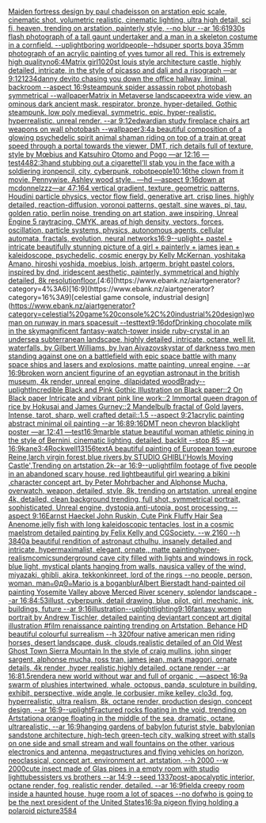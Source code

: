 [Maiden fortress design by paul chadeisson on arstation epic scale, cinematic shot, volumetric realistic, cinematic lighting, ultra high detail, sci fi, heaven, trending on arstation, painterly style, --no blur --ar 16:6](https://www.ebank.nz/aiartgenerator?category=Maiden%20fortress%20design%20by%20paul%20chadeisson%20on%20arstation%20epic%20scale%2C%20cinematic%20shot%2C%20volumetric%20realistic%2C%20cinematic%20lighting%2C%20ultra%20high%20detail%2C%20sci%20fi%2C%20heaven%2C%20trending%20on%20arstation%2C%20painterly%20style%2C%20--no%20blur%20--ar%2016%3A6)[](https://www.ebank.nz/aiartgenerator?category=)[1930s flash photograph of a tall gaunt undertaker and a man in a skeleton costume in a cornfield. --uplight](https://www.ebank.nz/aiartgenerator?category=1930s%20flash%20photograph%20of%20a%20tall%20gaunt%20undertaker%20and%20a%20man%20in%20a%20skeleton%20costume%20in%20a%20cornfield.%20--uplight)[boring world](https://www.ebank.nz/aiartgenerator?category=boring%20world)[people](https://www.ebank.nz/aiartgenerator?category=people)[](https://www.ebank.nz/aiartgenerator?category=)[--hd](https://www.ebank.nz/aiartgenerator?category=--hd)[super sports boy](https://www.ebank.nz/aiartgenerator?category=super%20sports%20boy)[a 35mm photograph of an acrylic painting of yves tumor all red. This is extremely high quality](https://www.ebank.nz/aiartgenerator?category=a%2035mm%20photograph%20of%20an%20acrylic%20painting%20of%20yves%20tumor%20all%20red.%20This%20is%20extremely%20high%20quality)[no](https://www.ebank.nz/aiartgenerator?category=no)[6:4](https://www.ebank.nz/aiartgenerator?category=6%3A4)[Matrix girl](https://www.ebank.nz/aiartgenerator?category=Matrix%20girl)[1020](https://www.ebank.nz/aiartgenerator?category=1020)[st louis style architecture castle, highly detailed, intricate, in the style of picasso and dali and a risograph —ar 9:12](https://www.ebank.nz/aiartgenerator?category=st%20louis%20style%20architecture%20castle%2C%20highly%20detailed%2C%20intricate%2C%20in%20the%20style%20of%20picasso%20and%20dali%20and%20a%20risograph%20%E2%80%94ar%209%3A12)[1234](https://www.ebank.nz/aiartgenerator?category=1234)[danny devito chasing you down the office hallway, liminal, backroom --aspect 16:9](https://www.ebank.nz/aiartgenerator?category=danny%20devito%20chasing%20you%20down%20the%20office%20hallway%2C%20liminal%2C%20backroom%20--aspect%2016%3A9)[steampunk spider assassin robot photobash symmetrical --wallpaper](https://www.ebank.nz/aiartgenerator?category=steampunk%20spider%20assassin%20robot%20photobash%20symmetrical%20--wallpaper)[Matrix in Metaverse landscape](https://www.ebank.nz/aiartgenerator?category=Matrix%20in%20Metaverse%20landscape)[extra wide view. an ominous dark ancient mask. respirator. bronze. hyper-detailed. Gothic steampunk. low poly medieval. symmetric. epic. hyper-realistic. hyperrealistic. unreal render. --ar 9:12](https://www.ebank.nz/aiartgenerator?category=extra%20wide%20view.%20an%20ominous%20dark%20ancient%20mask.%20respirator.%20bronze.%20hyper-detailed.%20Gothic%20steampunk.%20low%20poly%20medieval.%20symmetric.%20epic.%20hyper-realistic.%20hyperrealistic.%20unreal%20render.%20--ar%209%3A12)[edwardian study fireplace chairs art weapons on wall photobash --wallpaper](https://www.ebank.nz/aiartgenerator?category=edwardian%20study%20fireplace%20chairs%20art%20weapons%20on%20wall%20photobash%20--wallpaper)[3:4](https://www.ebank.nz/aiartgenerator?category=3%3A4)[a beautiful composition of a glowing psychedelic spirit animal shaman riding on top of a train at great speed through a portal towards the viewer, DMT,  rich details full of texture, style by Mœbius and Katsuhiro Otomo and Pogo —ar 12:16 —test](https://www.ebank.nz/aiartgenerator?category=a%20beautiful%20composition%20of%20a%20glowing%20psychedelic%20spirit%20animal%20shaman%20riding%20on%20top%20of%20a%20train%20at%20great%20speed%20through%20a%20portal%20towards%20the%20viewer%2C%20DMT%2C%20%20rich%20details%20full%20of%20texture%2C%20style%20by%20M%C5%93bius%20and%20Katsuhiro%20Otomo%20and%20Pogo%20%E2%80%94ar%2012%3A16%20%E2%80%94test)[448](https://www.ebank.nz/aiartgenerator?category=448)[2:3](https://www.ebank.nz/aiartgenerator?category=2%3A3)[hand stubbing out a cigarette](https://www.ebank.nz/aiartgenerator?category=hand%20stubbing%20out%20a%20cigarette)[I’ll stab you in the face with a soldiering iron](https://www.ebank.nz/aiartgenerator?category=I%E2%80%99ll%20stab%20you%20in%20the%20face%20with%20a%20soldiering%20iron)[pencil, city, cyberpunk, robot](https://www.ebank.nz/aiartgenerator?category=pencil%2C%20city%2C%20cyberpunk%2C%20robot)[people](https://www.ebank.nz/aiartgenerator?category=people)[10:16](https://www.ebank.nz/aiartgenerator?category=10%3A16)[the clown from it movie. Pennywise. Ashley wood style.. —hd —aspect 9:16](https://www.ebank.nz/aiartgenerator?category=the%20clown%20from%20it%20movie.%20Pennywise.%20Ashley%20wood%20style..%20%E2%80%94hd%20%E2%80%94aspect%209%3A16)[down at mcdonnelzzz](https://www.ebank.nz/aiartgenerator?category=down%20at%20mcdonnelzzz)[—ar 47:164 vertical gradient, texture, geometric patterns, Houdini particle physics, vector flow field, generative art, crisp lines, highly detailed, reaction-diffusion, voronoi patterns, gestalt, sine waves, pi, tau, golden ratio, perlin noise, trending on art station, awe inspiring, Unreal Engine 5 raytracing, CMYK, areas of high density, vectors, forces, oscillation, particle systems, physics, autonomous agents, cellular automata, fractals, evolution, neural networks](https://www.ebank.nz/aiartgenerator?category=%E2%80%94ar%2047%3A164%20vertical%20gradient%2C%20texture%2C%20geometric%20patterns%2C%20Houdini%20particle%20physics%2C%20vector%20flow%20field%2C%20generative%20art%2C%20crisp%20lines%2C%20highly%20detailed%2C%20reaction-diffusion%2C%20voronoi%20patterns%2C%20gestalt%2C%20sine%20waves%2C%20pi%2C%20tau%2C%20golden%20ratio%2C%20perlin%20noise%2C%20trending%20on%20art%20station%2C%20awe%20inspiring%2C%20Unreal%20Engine%205%20raytracing%2C%20CMYK%2C%20areas%20of%20high%20density%2C%20vectors%2C%20forces%2C%20oscillation%2C%20particle%20systems%2C%20physics%2C%20autonomous%20agents%2C%20cellular%20automata%2C%20fractals%2C%20evolution%2C%20neural%20networks)[16:9](https://www.ebank.nz/aiartgenerator?category=16%3A9)[--uplight](https://www.ebank.nz/aiartgenerator?category=--uplight)[+ pastel +  intricate beautifully stunning picture of a girl + painterly + james jean + kaleidoscope, psychedelic, cosmic energy by Kelly McKernan, yoshitaka Amano, hiroshi yoshida, moebius, loish, artgerm, bright pastel colors, inspired by dnd, iridescent aesthetic, painterly, symmetrical and highly detailed, 8k resolution](https://www.ebank.nz/aiartgenerator?category=%2B%20pastel%20%2B%20%20intricate%20beautifully%20stunning%20picture%20of%20a%20girl%20%2B%20painterly%20%2B%20james%20jean%20%2B%20kaleidoscope%2C%20psychedelic%2C%20cosmic%20energy%20by%20Kelly%20McKernan%2C%20yoshitaka%20Amano%2C%20hiroshi%20yoshida%2C%20moebius%2C%20loish%2C%20artgerm%2C%20bright%20pastel%20colors%2C%20inspired%20by%20dnd%2C%20iridescent%20aesthetic%2C%20painterly%2C%20symmetrical%20and%20highly%20detailed%2C%208k%20resolution)[floor.](https://www.ebank.nz/aiartgenerator?category=floor.)[4:6](https://www.ebank.nz/aiartgenerator?category=4%3A6)[16:9](https://www.ebank.nz/aiartgenerator?category=16%3A9)[celestial game console, industrial design](https://www.ebank.nz/aiartgenerator?category=celestial%20game%20console%2C%20industrial%20design)[woman on runway in mars spacesuit  --test](https://www.ebank.nz/aiartgenerator?category=woman%20on%20runway%20in%20mars%20spacesuit%20%20--test)[text](https://www.ebank.nz/aiartgenerator?category=text)[9:16](https://www.ebank.nz/aiartgenerator?category=9%3A16)[dof](https://www.ebank.nz/aiartgenerator?category=dof)[Drinking chocolate milk in the sky](https://www.ebank.nz/aiartgenerator?category=Drinking%20chocolate%20milk%20in%20the%20sky)[magnificent fantasy-watch-tower inside ruby-crystal in an undersea subterranean landscape, highly detailed, intricate, octane, well lit, waterfalls, by Gilbert Williams, by Ivan Aivazovsky](https://www.ebank.nz/aiartgenerator?category=magnificent%20fantasy-watch-tower%20inside%20ruby-crystal%20in%20an%20undersea%20subterranean%20landscape%2C%20highly%20detailed%2C%20intricate%2C%20octane%2C%20well%20lit%2C%20waterfalls%2C%20by%20Gilbert%20Williams%2C%20by%20Ivan%20Aivazovsky)[star of darkness two men standing against one on a battlefield with epic space battle with many space ships and lasers and explosions, matte painting, unreal engine, --ar 16:9](https://www.ebank.nz/aiartgenerator?category=star%20of%20darkness%20two%20men%20standing%20against%20one%20on%20a%20battlefield%20with%20epic%20space%20battle%20with%20many%20space%20ships%20and%20lasers%20and%20explosions%2C%20matte%20painting%2C%20unreal%20engine%2C%20--ar%2016%3A9)[broken worn ancient figurine of an egyptian astronaut in the british museum, 4k render, unreal engine, dilapidated wood](https://www.ebank.nz/aiartgenerator?category=broken%20worn%20ancient%20figurine%20of%20an%20egyptian%20astronaut%20in%20the%20british%20museum%2C%204k%20render%2C%20unreal%20engine%2C%20dilapidated%20wood)[Brady](https://www.ebank.nz/aiartgenerator?category=Brady)[--uplight](https://www.ebank.nz/aiartgenerator?category=--uplight)[Incredible Black and Pink Gothic Illustration on Black paper::2 On Black paper Intricate and vibrant pink line work::2 Immortal queen dragon of rice by Hokusai and James Gurney::2 Mandelbulb fractal of Gold layers, Intense, tarot, sharp, well crafted detail::1.5 --aspect 9:21](https://www.ebank.nz/aiartgenerator?category=Incredible%20Black%20and%20Pink%20Gothic%20Illustration%20on%20Black%20paper%3A%3A2%20On%20Black%20paper%20Intricate%20and%20vibrant%20pink%20line%20work%3A%3A2%20Immortal%20queen%20dragon%20of%20rice%20by%20Hokusai%20and%20James%20Gurney%3A%3A2%20Mandelbulb%20fractal%20of%20Gold%20layers%2C%20Intense%2C%20tarot%2C%20sharp%2C%20well%20crafted%20detail%3A%3A1.5%20--aspect%209%3A21)[acrylic painting abstract minimal oil painting --ar 16:8](https://www.ebank.nz/aiartgenerator?category=acrylic%20painting%20abstract%20minimal%20oil%20painting%20--ar%2016%3A8)[9:16](https://www.ebank.nz/aiartgenerator?category=9%3A16)[DMT neon chevron blacklight poster —ar 12:41 —test](https://www.ebank.nz/aiartgenerator?category=DMT%20neon%20chevron%20blacklight%20poster%20%E2%80%94ar%2012%3A41%20%E2%80%94test)[16:9](https://www.ebank.nz/aiartgenerator?category=16%3A9)[marble statue beautiful woman athletic pining in the style of Bernini, cinematic lighting, detailed, backlit --stop 85 --ar 16:9](https://www.ebank.nz/aiartgenerator?category=marble%20statue%20beautiful%20woman%20athletic%20pining%20in%20the%20style%20of%20Bernini%2C%20cinematic%20lighting%2C%20detailed%2C%20backlit%20--stop%2085%20--ar%2016%3A9)[kane](https://www.ebank.nz/aiartgenerator?category=kane)[3:4](https://www.ebank.nz/aiartgenerator?category=3%3A4)[Rockwell](https://www.ebank.nz/aiartgenerator?category=Rockwell)[13156](https://www.ebank.nz/aiartgenerator?category=13156)[text](https://www.ebank.nz/aiartgenerator?category=text)[A beautiful painting of European town,europe Reine,larch virgin forest,blue rivers,by STUDIO GHIBLI'Howls Moving Castle',Trending on artstation,2k--ar 16:9](https://www.ebank.nz/aiartgenerator?category=A%20beautiful%20painting%20of%20European%20town%2Ceurope%20Reine%2Clarch%20virgin%20forest%2Cblue%20rivers%2Cby%20STUDIO%20GHIBLI%27Howls%20Moving%20Castle%27%2CTrending%20on%20artstation%2C2k--ar%2016%3A9)[--uplight](https://www.ebank.nz/aiartgenerator?category=--uplight)[film footage of five people in an abandoned scary house, red light](https://www.ebank.nz/aiartgenerator?category=film%20footage%20of%20five%20people%20in%20an%20abandoned%20scary%20house%2C%20red%20light)[beautiful girl wearing a bikini ,character concept art, by Peter Mohrbacher and Alphonse Mucha, overwatch, weapon, detailed, style, 8k, trending on artstation, unreal engine 4k, detailed, clean background trending, full shot, symmetrical portrait, sophisticated, Unreal engine, dystopia,anti-utopia, post processing, --aspect 9:16](https://www.ebank.nz/aiartgenerator?category=beautiful%20girl%20wearing%20a%20bikini%20%2Ccharacter%20concept%20art%2C%20by%20Peter%20Mohrbacher%20and%20Alphonse%20Mucha%2C%20overwatch%2C%20weapon%2C%20detailed%2C%20style%2C%208k%2C%20trending%20on%20artstation%2C%20unreal%20engine%204k%2C%20detailed%2C%20clean%20background%20trending%2C%20full%20shot%2C%20symmetrical%20portrait%2C%20sophisticated%2C%20Unreal%20engine%2C%20dystopia%2Canti-utopia%2C%20post%20processing%2C%20--aspect%209%3A16)[Earnst Haeckel John Ruskin, Cute Pink Fluffy Hair Sea Anenome,jelly fish with long kaleidoscopic tentacles, lost in a cosmic maelstrom detailed painting by Felix Kelly and CGSociety. --w 2160 --h 3840](https://www.ebank.nz/aiartgenerator?category=Earnst%20Haeckel%20John%20Ruskin%2C%20Cute%20Pink%20Fluffy%20Hair%20Sea%20Anenome%2Cjelly%20fish%20with%20long%20kaleidoscopic%20tentacles%2C%20lost%20in%20a%20cosmic%20maelstrom%20detailed%20painting%20by%20Felix%20Kelly%20and%20CGSociety.%20--w%202160%20--h%203840)[a beautiful rendition of astronaut cthulhu, insanely detailed and intricate, hypermaximalist, elegant, ornate,, matte painting](https://www.ebank.nz/aiartgenerator?category=a%20beautiful%20rendition%20of%20astronaut%20cthulhu%2C%20insanely%20detailed%20and%20intricate%2C%20hypermaximalist%2C%20elegant%2C%20ornate%2C%2C%20matte%20painting)[hyper-realism](https://www.ebank.nz/aiartgenerator?category=hyper-realism)[comics](https://www.ebank.nz/aiartgenerator?category=comics)[underground cave city filled with lights and windows in rock, blue light, mystical plants hanging from walls, nausica valley of the wind, miyazaki, ghibli, akira, tekkonkinreet, lord of the rings --no people, person, woman, man](https://www.ebank.nz/aiartgenerator?category=underground%20cave%20city%20filled%20with%20lights%20and%20windows%20in%20rock%2C%20blue%20light%2C%20mystical%20plants%20hanging%20from%20walls%2C%20nausica%20valley%20of%20the%20wind%2C%20miyazaki%2C%20ghibli%2C%20akira%2C%20tekkonkinreet%2C%20lord%20of%20the%20rings%20--no%20people%2C%20person%2C%20woman%2C%20man)[๑ΘдΘ๑](https://www.ebank.nz/aiartgenerator?category=%E0%B9%91%CE%98%D0%B4%CE%98%E0%B9%91)[Mario is a bogan](https://www.ebank.nz/aiartgenerator?category=Mario%20is%20a%20bogan)[blur](https://www.ebank.nz/aiartgenerator?category=blur)[Albert Bierstadt hand-painted oil painting Yosemite Valley above Merced River scenery, splendor landscape --ar 16:8](https://www.ebank.nz/aiartgenerator?category=Albert%20Bierstadt%20hand-painted%20oil%20painting%20Yosemite%20Valley%20above%20Merced%20River%20scenery%2C%20splendor%20landscape%20--ar%2016%3A8)[4:5](https://www.ebank.nz/aiartgenerator?category=4%3A5)[3](https://www.ebank.nz/aiartgenerator?category=3)[illust, cyberpunk, detail drawing, blue, pilot, girl, mechanic, ink, buildings, future --ar 9:16](https://www.ebank.nz/aiartgenerator?category=illust%2C%20cyberpunk%2C%20detail%20drawing%2C%20blue%2C%20pilot%2C%20girl%2C%20mechanic%2C%20ink%2C%20buildings%2C%20future%20--ar%209%3A16)[illustration](https://www.ebank.nz/aiartgenerator?category=illustration)[--uplight](https://www.ebank.nz/aiartgenerator?category=--uplight)[lighting](https://www.ebank.nz/aiartgenerator?category=lighting)[9:16](https://www.ebank.nz/aiartgenerator?category=9%3A16)[fantasy women portrait by Andrew Tischler, detailed painting deviantart concept art digital illustration #film renaissance painting trending on Artstation, Behance HD beautiful colourful surrealism --h 320](https://www.ebank.nz/aiartgenerator?category=fantasy%20women%20portrait%20by%20Andrew%20Tischler%2C%20detailed%20painting%20deviantart%20concept%20art%20digital%20illustration%20%23film%20renaissance%20painting%20trending%20on%20Artstation%2C%20Behance%20HD%20beautiful%20colourful%20surrealism%20--h%20320)[four native american men riding horses, desert landscape, dusk, clouds,realistic detailed of an Old West Ghost Town Sierra Mountain   In the style of craig mullins, john singer sargent, alphonse mucha, ross tran, james jean, mark maggori, ornate details, 4k render ,hyper realistic,highly detailed, octane render --ar 16:8](https://www.ebank.nz/aiartgenerator?category=four%20native%20american%20men%20riding%20horses%2C%20desert%20landscape%2C%20dusk%2C%20clouds%2Crealistic%20detailed%20of%20an%20Old%20West%20Ghost%20Town%20Sierra%20Mountain%20%20%20In%20the%20style%20of%20craig%20mullins%2C%20john%20singer%20sargent%2C%20alphonse%20mucha%2C%20ross%20tran%2C%20james%20jean%2C%20mark%20maggori%2C%20ornate%20details%2C%204k%20render%20%2Chyper%20realistic%2Chighly%20detailed%2C%20octane%20render%20--ar%2016%3A8)[1.5](https://www.ebank.nz/aiartgenerator?category=1.5)[render](https://www.ebank.nz/aiartgenerator?category=render)[a new world without war and full of organic , —aspect 16:9](https://www.ebank.nz/aiartgenerator?category=a%20new%20world%20without%20war%20and%20full%20of%20organic%20%2C%20%E2%80%94aspect%2016%3A9)[a swarm of plushies intertwined, whale, octopus, panda, sculpture in building, exhibit, perspective, wide angle, le corbusier, mike kelley, clo3d, fog, hyperrealistic, ultra realism, 8k, octane render, production design, concept design, --ar 16:9](https://www.ebank.nz/aiartgenerator?category=a%20swarm%20of%20plushies%20intertwined%2C%20whale%2C%20octopus%2C%20panda%2C%20sculpture%20in%20building%2C%20exhibit%2C%20perspective%2C%20wide%20angle%2C%20le%20corbusier%2C%20mike%20kelley%2C%20clo3d%2C%20fog%2C%20hyperrealistic%2C%20ultra%20realism%2C%208k%2C%20octane%20render%2C%20production%20design%2C%20concept%20design%2C%20--ar%2016%3A9)[--uplight](https://www.ebank.nz/aiartgenerator?category=--uplight)[Fractured rocks floating in the void, trending on Artstation](https://www.ebank.nz/aiartgenerator?category=Fractured%20rocks%20floating%20in%20the%20void%2C%20trending%20on%20Artstation)[a orange floating in the middle of the sea, dramatic, octane, ultrarealistic, --ar 16:9](https://www.ebank.nz/aiartgenerator?category=a%20orange%20floating%20in%20the%20middle%20of%20the%20sea%2C%20dramatic%2C%20octane%2C%20ultrarealistic%2C%20--ar%2016%3A9)[hanging gardens of babylon futurist style, babylonian sandstone architecture, high-tech green-tech city, walking street with stalls on one side and small stream and wall fountains on the other, various electronics and antenna, megastructures and flying vehicles on horizon, neoclassical, concept art, environment art, artstation, --h 2000 --w 2000](https://www.ebank.nz/aiartgenerator?category=hanging%20gardens%20of%20babylon%20futurist%20style%2C%20babylonian%20sandstone%20architecture%2C%20high-tech%20green-tech%20city%2C%20walking%20street%20with%20stalls%20on%20one%20side%20and%20small%20stream%20and%20wall%20fountains%20on%20the%20other%2C%20various%20electronics%20and%20antenna%2C%20megastructures%20and%20flying%20vehicles%20on%20horizon%2C%20neoclassical%2C%20concept%20art%2C%20environment%20art%2C%20artstation%2C%20--h%202000%20--w%202000)[cute insect made of Glas pipes in a empty room with studio light](https://www.ebank.nz/aiartgenerator?category=cute%20insect%20made%20of%20Glas%20pipes%20in%20a%20empty%20room%20with%20studio%20light)[tubes](https://www.ebank.nz/aiartgenerator?category=tubes)[sisters vs brothers --ar 14:9 --seed 1337](https://www.ebank.nz/aiartgenerator?category=sisters%20vs%20brothers%20--ar%2014%3A9%20--seed%201337)[post-apocalyptic interior, octane render, fog, realistic render, detailed. --ar 16:9](https://www.ebank.nz/aiartgenerator?category=post-apocalyptic%20interior%2C%20octane%20render%2C%20fog%2C%20realistic%20render%2C%20detailed.%20--ar%2016%3A9)[field](https://www.ebank.nz/aiartgenerator?category=field)[a creepy room inside a haunted house, huge room a lot of spaces --no dof](https://www.ebank.nz/aiartgenerator?category=a%20creepy%20room%20inside%20a%20haunted%20house%2C%20huge%20room%20a%20lot%20of%20spaces%20--no%20dof)[who is going to be the next president of the United States](https://www.ebank.nz/aiartgenerator?category=who%20is%20going%20to%20be%20the%20next%20president%20of%20the%20United%20States)[16:9](https://www.ebank.nz/aiartgenerator?category=16%3A9)[a pigeon flying holding a polaroid picture](https://www.ebank.nz/aiartgenerator?category=a%20pigeon%20flying%20holding%20a%20polaroid%20picture)[3584](https://www.ebank.nz/aiartgenerator?category=3584)